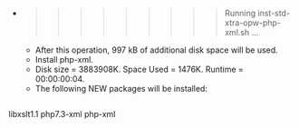 * >>>>>>>>> Running inst-std-xtra-opw-php-xml.sh ...
  * After this operation, 997 kB of additional disk space will be used.
  * Install php-xml.
  * Disk size = 3883908K. Space Used = 1476K. Runtime = 00:00:00:04.
  * The following NEW packages will be installed:
  ```bash
libxslt1.1 php7.3-xml php-xml
  ```
